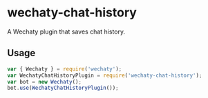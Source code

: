 # wechaty-chat-history

A Wechaty plugin that saves chat history.

## Usage

```js
var { Wechaty } = require('wechaty');
var WechatyChatHistoryPlugin = require('wechaty-chat-history');
var bot = new Wechaty();
bot.use(WechatyChatHistoryPlugin());
```
